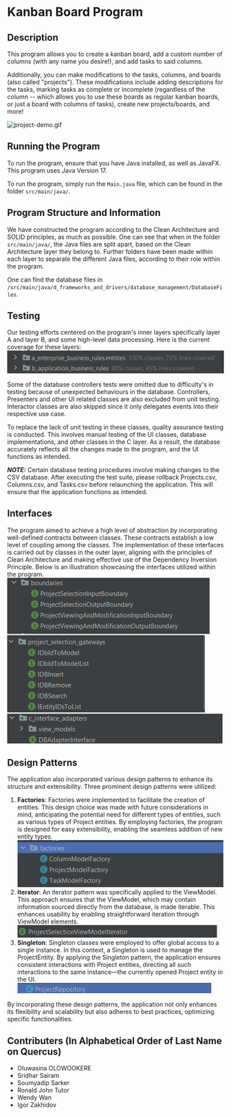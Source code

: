 # Kanban Board Program

## Description
This program allows you to create a kanban board,
add a custom number of columns (with any name you desire!),
and add tasks to said columns.

Additionally, you can make modifications to the tasks, columns, and boards (also called "projects").
These modifications include adding descriptions for the tasks,
marking tasks as complete or incomplete
(regardless of the column -- which allows you to use these boards as regular kanban boards,
or just a board with columns of tasks), create new projects/boards, and more!

![project-demo.gif](..%2Fproject-demo.gif)

## Running the Program
To run the program, ensure that you have Java installed, as well as JavaFX.
This program uses Java Version 17.

To run the program, simply run the `Main.java` file, which can be found in
the folder `src/main/java/`.

## Program Structure and Information
We have constructed the program according to the Clean Architecture and SOLID principles,
as much as possible. One can see that when in the folder `src/main/java/`, the Java files
are split apart, based on the Clean Architecture layer they belong to.
Further folders have been made within each layer to separate the different
Java files, according to their role within the program.

One can find the database files in
`/src/main/java/d_frameworks_and_drivers/database_management/DatabaseFiles`.

## Testing
Our testing efforts centered on the program's inner layers specifically layer A and layer B, and some high-level data 
processing. Here is the current coverage for these layers:
![img.png](img.png)

Some of the database controllers tests were omitted due to difficulty's in testing because of 
unexpected behaviours in the database. Controllers, Presenters and other UI related classes are also
excluded from unit testing. Interactor classes are also skipped since it only delegates events into their
respective use case.

To replace the lack of unit testing in these classes, quality assurance testing is conducted. This involves manual 
testing of 
the UI classes, database implementations, and other classes in the C layer. As a result, the database accurately reflects all the changes made to the program, and the UI functions as intended.

***NOTE:*** Certain database testing procedures involve making changes to the CSV database. After 
executing the test suite, please rollback Projects.csv, Columns.csv, and Tasks.csv before relaunching 
the application. This will ensure that the application functions as intended.


## Interfaces

The program aimed to achieve a high level of abstraction by incorporating well-defined contracts between classes. These 
contracts establish a low level of coupling among the classes. The implementation of these interfaces is carried out by 
classes in the outer layer, aligning with the principles of Clean Architecture and making effective use of the Dependency 
Inversion Principle. Below is an illustration showcasing the interfaces utilized within the program.
![img_1.png](img_1.png)
![img_2.png](img_2.png)
![img_3.png](img_3.png)

## Design Patterns
The application also incorporated various design patterns to enhance its structure and extensibility. Three prominent design patterns were utilized:

1. **Factories**: Factories were implemented to facilitate the creation of entities. This design choice was made 
   with future considerations in mind, anticipating the potential need for different types of entities, such as 
   various types of Project entities. By employing factories, the program is designed for easy extensibility, enabling 
   the seamless addition of new entity types.
![img_4.png](img_4.png)
2. **Iterator**: An iterator pattern was specifically applied to the ViewModel. This approach ensures that the ViewModel, which may contain information sourced directly from the database, is made iterable. This enhances usability by enabling straightforward iteration through ViewModel elements.
![img_5.png](img_5.png)
3. **Singleton**: Singleton classes were employed to offer global access to a single instance. In this context, a 
   Singleton is used to manage the ProjectEntity. By applying the Singleton pattern, the application ensures 
   consistent interactions with Project entities, directing all such interactions to the same instance—the currently 
   opened Project entity in the UI.
![img_6.png](img_6.png)

By incorporating these design patterns, the application not only enhances its flexibility and scalability but also adheres to best practices, optimizing specific functionalities.


## Contributers (In Alphabetical Order of Last Name on Quercus)
- Oluwasina OLOWOOKERE
- Sridhar Sairam
- Soumyadip Sarker
- Ronald John Tutor
- Wendy Wan
- Igor Zakhidov